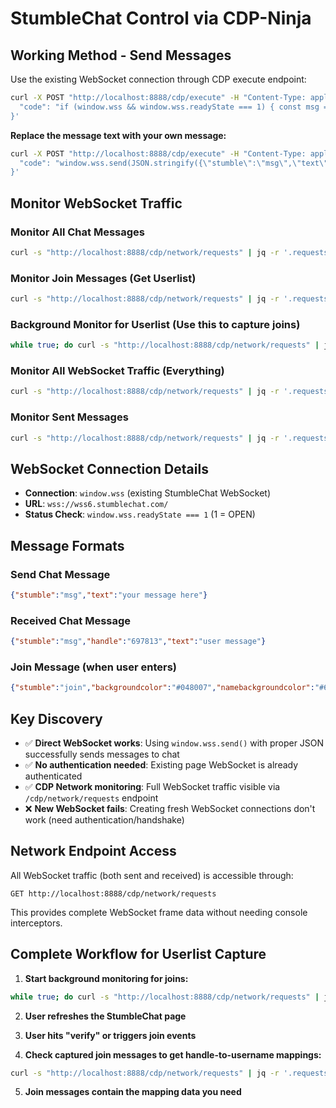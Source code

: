# StumbleChat Control via CDP-Ninja

## Working Method - Send Messages

Use the existing WebSocket connection through CDP execute endpoint:

```bash
curl -X POST "http://localhost:8888/cdp/execute" -H "Content-Type: application/json" -d '{
  "code": "if (window.wss && window.wss.readyState === 1) { const msg = JSON.stringify({\"stumble\":\"msg\",\"text\":\"test from original ws - can you see this?\"}); window.wss.send(msg); \"sent via original: \" + msg; } else \"original WebSocket not ready\""
}'
```

**Replace the message text with your own message:**
```bash
curl -X POST "http://localhost:8888/cdp/execute" -H "Content-Type: application/json" -d '{
  "code": "window.wss.send(JSON.stringify({\"stumble\":\"msg\",\"text\":\"YOUR MESSAGE HERE\"}))"
}'
```

## Monitor WebSocket Traffic

### Monitor All Chat Messages
```bash
curl -s "http://localhost:8888/cdp/network/requests" | jq -r '.requests[].events[] | select(.type == "webSocketFrameReceived") | .data.response.payloadData' | grep -E "msg" | tail -5
```

### Monitor Join Messages (Get Userlist)
```bash
curl -s "http://localhost:8888/cdp/network/requests" | jq -r '.requests[].events[] | select(.type == "webSocketFrameReceived") | .data.response.payloadData' | grep -E "joined|userlist" | tail -10
```

### Background Monitor for Userlist (Use this to capture joins)
```bash
while true; do curl -s "http://localhost:8888/cdp/network/requests" | jq -r '.requests[].events[] | select(.type == "webSocketFrameReceived") | .data.response.payloadData' | grep -E "joined|userlist" | head -1; sleep 1; done
```

### Monitor All WebSocket Traffic (Everything)
```bash
curl -s "http://localhost:8888/cdp/network/requests" | jq -r '.requests[].events[] | select(.type == "webSocketFrameReceived") | .data.response.payloadData' | grep -v "^0$" | tail -10
```

### Monitor Sent Messages
```bash
curl -s "http://localhost:8888/cdp/network/requests" | jq -r '.requests[].events[] | select(.type == "webSocketFrameSent") | .data.response.payloadData' | grep -v "^0$" | tail -5
```

## WebSocket Connection Details

- **Connection**: `window.wss` (existing StumbleChat WebSocket)
- **URL**: `wss://wss6.stumblechat.com/`
- **Status Check**: `window.wss.readyState === 1` (1 = OPEN)

## Message Formats

### Send Chat Message
```json
{"stumble":"msg","text":"your message here"}
```

### Received Chat Message
```json
{"stumble":"msg","handle":"697813","text":"user message"}
```

### Join Message (when user enters)
```json
{"stumble":"join","backgroundcolor":"#048007","namebackgroundcolor":"#60426D","messagetextcolor":"#FFFFFF","avatar":1,"handle":"697813","username":"DMX","nick":"DMX","mod":0,"guest":0}
```

## Key Discovery

- ✅ **Direct WebSocket works**: Using `window.wss.send()` with proper JSON successfully sends messages to chat
- ✅ **No authentication needed**: Existing page WebSocket is already authenticated
- ✅ **CDP Network monitoring**: Full WebSocket traffic visible via `/cdp/network/requests` endpoint
- ❌ **New WebSocket fails**: Creating fresh WebSocket connections don't work (need authentication/handshake)

## Network Endpoint Access

All WebSocket traffic (both sent and received) is accessible through:
```
GET http://localhost:8888/cdp/network/requests
```

This provides complete WebSocket frame data without needing console interceptors.

## Complete Workflow for Userlist Capture

1. **Start background monitoring for joins:**
```bash
while true; do curl -s "http://localhost:8888/cdp/network/requests" | jq -r '.requests[].events[] | select(.type == "webSocketFrameReceived") | .data.response.payloadData' | grep -E "joined|userlist" | head -1; sleep 1; done
```

2. **User refreshes the StumbleChat page**

3. **User hits "verify" or triggers join events**

4. **Check captured join messages to get handle-to-username mappings:**
```bash
curl -s "http://localhost:8888/cdp/network/requests" | jq -r '.requests[].events[] | select(.type == "webSocketFrameReceived") | .data.response.payloadData' | grep -E "join" | tail -10
```

5. **Join messages contain the mapping data you need**